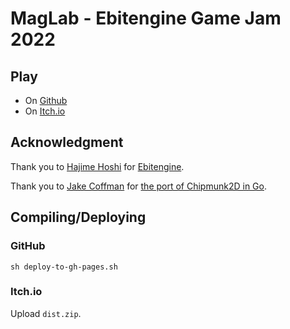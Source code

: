 # MagLab - Ebitengine Game Jam 2022

## Play

* On [Github](https://rangzen.github.io/ebiten-gamejam22-maglab/)
* On [Itch.io](https://totoro83.itch.io/maglab-ebitengine-game-jam-2022)

## Acknowledgment

Thank you to [Hajime Hoshi](https://hajimehoshi.com/) for [Ebitengine](https://ebiten.org/).

Thank you to [Jake Coffman](https://www.jakecoffman.com/) for [the port of Chipmunk2D in Go](https://github.com/jakecoffman/cp).

## Compiling/Deploying

### GitHub

```shell
sh deploy-to-gh-pages.sh
```

### Itch.io

Upload `dist.zip`.